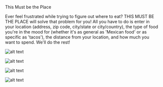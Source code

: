 This Must be the Place

Ever feel frustrated while trying to figure out where to eat? THIS MUST BE THE PLACE will solve that problem for you! All you have to do is enter in your location (address, zip code, city/state or city/country), the type of food you're in the mood for (whether it's as general as 'Mexican food' or as specific as 'tacos'), the distance from your location, and how much you want to spend. We'll do the rest!


![alt text](http://i68.tinypic.com/15ojqir.png)

![alt text](http://i65.tinypic.com/v7ys6e.png)

![alt text](http://i63.tinypic.com/21oa8zp.png)

![alt text](http://i65.tinypic.com/2mr6x5k.png)

